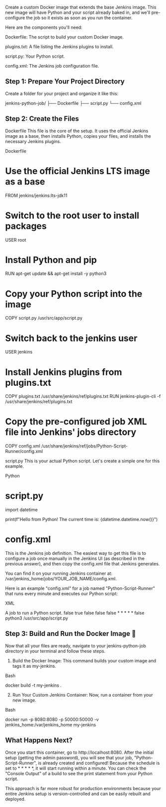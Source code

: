 Create a custom Docker image that extends the base Jenkins image. This new image will have Python and your script already baked in,
 and we'll pre-configure the job so it exists as soon as you run the container.

Here are the components you'll need:

Dockerfile: The script to build your custom Docker image.

plugins.txt: A file listing the Jenkins plugins to install.

script.py: Your Python script.

config.xml: The Jenkins job configuration file.

## Step 1: Prepare Your Project Directory
Create a folder for your project and organize it like this:

jenkins-python-job/
├── Dockerfile
├── script.py
└── config.xml

## Step 2: Create the Files
Dockerfile
This file is the core of the setup. It uses the official Jenkins image as a base, then installs Python, copies your files, and installs the necessary Jenkins plugins.

Dockerfile

# Use the official Jenkins LTS image as a base
FROM jenkins/jenkins:lts-jdk11

# Switch to the root user to install packages
USER root

# Install Python and pip
RUN apt-get update && apt-get install -y python3

# Copy your Python script into the image
COPY script.py /usr/src/app/script.py

# Switch back to the jenkins user
USER jenkins

# Install Jenkins plugins from plugins.txt
COPY plugins.txt /usr/share/jenkins/ref/plugins.txt
RUN jenkins-plugin-cli -f /usr/share/jenkins/ref/plugins.txt

# Copy the pre-configured job XML file into Jenkins' jobs directory
COPY config.xml /usr/share/jenkins/ref/jobs/Python-Script-Runner/config.xml

script.py
This is your actual Python script. Let's create a simple one for this example.

Python

# script.py
import datetime

print(f"Hello from Python! The current time is: {datetime.datetime.now()}")


# config.xml
This is the Jenkins job definition. The easiest way to get this file is to configure a job once manually in the Jenkins UI (as described in the previous answer), and then copy the config.xml file that Jenkins generates.

You can find it on your running Jenkins container at: 
/var/jenkins_home/jobs/YOUR_JOB_NAME/config.xml.

Here is an example "config.xml" for a job named "Python-Script-Runner" that runs every minute and executes our Python script:

XML

<?xml version='1.1' encoding='UTF-8'?>
<project>
  <actions/>
  <description>A job to run a Python script.</description>
  <keepDependencies>false</keepDependencies>
  <properties/>
  <scm class="hudson.scm.NullSCM"/>
  <canRoam>true</canRoam>
  <disabled>false</disabled>
  <blockBuildWhenDownstreamBuilding>false</blockBuildWhenDownstreamBuilding>
  <blockBuildWhenUpstreamBuilding>false</blockBuildWhenUpstreamBuilding>
  <triggers>
    <hudson.triggers.TimerTrigger>
      <spec>* * * * *</spec>
    </hudson.triggers.TimerTrigger>
  </triggers>
  <concurrentBuild>false</concurrentBuild>
  <builders>
    <hudson.tasks.Shell>
      <command>python3 /usr/src/app/script.py</command>
    </hudson.tasks.Shell>
  </builders>
  <publishers/>
  <buildWrappers/>
</project>


## Step 3: Build and Run the Docker Image 🚀
Now that all your files are ready, navigate to your jenkins-python-job directory in your terminal and follow these steps.

1. Build the Docker Image: This command builds your custom image and tags it as my-jenkins.

Bash

docker build -t my-jenkins .


2. Run Your Custom Jenkins Container: Now, run a container from your new image.

Bash

docker run -p 8080:8080 -p 50000:50000 -v jenkins_home:/var/jenkins_home my-jenkins


## What Happens Next?
Once you start this container, go to http://localhost:8080. After the initial setup (getting the admin password), you will see that your job, "Python-Script-Runner", is already created and configured! Because the schedule is set to * * * * *, it will start running within a minute. You can check the "Console Output" of a build to see the print statement from your Python script.

This approach is far more robust for production environments because your entire Jenkins setup is version-controlled and can be easily rebuilt and deployed.